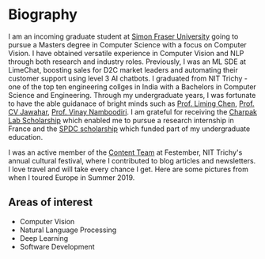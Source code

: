 # Biography

I am an incoming graduate student at [Simon Fraser University](https://www.sfu.ca) going to pursue a Masters degree in Computer Science with a focus on Computer Vision. I have obtained versatile experience in Computer Vision and NLP through both research and industry roles. Previously, I was an ML SDE at LimeChat, boosting sales for D2C market leaders and automating their customer support using level 3 AI chatbots. I graduated from NIT Trichy - one of the top ten engineering collges in India with a Bachelors in Computer Science and Engineering. Through my undergraduate years, I was fortunate to have the able guidanace of bright minds such as [Prof. Liming Chen](https://sites.google.com/view/limingchen/accueil), [Prof. CV Jawahar](https://faculty.iiit.ac.in/~jawahar/), [Prof. Vinay Namboodiri](https://vinaypn.github.io/). I am grateful for receiving the [Charpak Lab Scholarship](https://www.inde.campusfrance.org/charpak-lab-scholarship) which enabled me to pursue a research internship in France and the [SPDC scholarship](https://mea.gov.in/spdc.htm) which funded part of my undergraduate education. 

I was an active member of the [Content Team](https://medium.com/@TeamContent_Festember/about) at Festember, NIT Trichy's annual cultural festival, where I contributed to blog articles and newsletters. I love travel and will take every chance I get. Here are some pictures from when I toured Europe in Summer 2019.

## Areas of interest
- Computer Vision
- Natural Language Processing
- Deep Learning
- Software Development